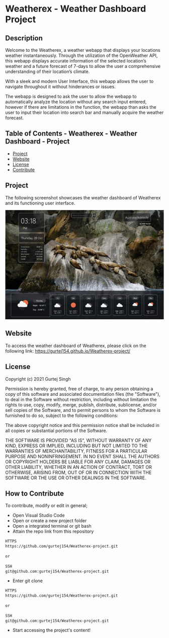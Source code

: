 # Weatherex - Weather Dashboard Project

## Description 
Welcome to the Weatherex, a weather webapp that displays your locations weather instantaneously. Through the utilization of the OpenWeather API, this webapp displays accurate information of the selected location’s weather and a future forecast of 7-days to allow the user a comprehensive understanding of their location’s climate. 

With a sleek and modern User Interface, this webapp allows the user to navigate throughout it without hinderances or issues. 

The webapp is designed to ask the user to allow the webapp to automatically analyze the location without any search input entered, however if there are limitations in the function, the webapp than asks the user to input their location into search bar and manually acquire the weather forecast. 

## Table of Contents - Weatherex - Weather Dashboard - Project

- [Project](#Project)
- [Website](#Website)
- [License](#license)
- [Contribute](#contribute)

## Project
The following screenshot showcases the weather dashboard of Weatherex and its functioning user interface. 

![Screenshot](./Weatherex-screenshot.png)

## Website

To access the weather dashboard of Weatherex, please click on the following link: 
https://gurtej154.github.io/Weatherex-project/

## License
Copyright (c) 2021 Gurtej Singh

Permission is hereby granted, free of charge, to any person obtaining a copy of this software and associated documentation files (the "Software"), to deal in the Software without restriction, including without limitation the rights to use, copy, modify, merge, publish, distribute, sublicense, and/or sell copies of the Software, and to permit persons to whom the Software is furnished to do so, subject to the following conditions:

The above copyright notice and this permission notice shall be included in all copies or substantial portions of the Software.

THE SOFTWARE IS PROVIDED "AS IS", WITHOUT WARRANTY OF ANY KIND, EXPRESS OR IMPLIED, INCLUDING BUT NOT LIMITED TO THE WARRANTIES OF MERCHANTABILITY, FITNESS FOR A PARTICULAR PURPOSE AND NONINFRINGEMENT. IN NO EVENT SHALL THE AUTHORS OR COPYRIGHT HOLDERS BE LIABLE FOR ANY CLAIM, DAMAGES OR OTHER LIABILITY, WHETHER IN AN ACTION OF CONTRACT, TORT OR OTHERWISE, ARISING FROM, OUT OF OR IN CONNECTION WITH THE SOFTWARE OR THE USE OR OTHER DEALINGS IN THE SOFTWARE.

## How to Contribute
To contribute, modify or edit in general; 
- Open Visual Studio Code
- Open or create a new project folder 
- Open a integrated terminal or git bash 
- Attain the repo link from this repository


```
HTTPS
https://github.com/gurtej154/Weatherex-project.git

or

SSH
git@github.com:gurtej154/Weatherex-project.git
```
- Enter git clone 
```
HTTPS
https://github.com/gurtej154/Weatherex-project.git

or

SSH
git@github.com:gurtej154/Weatherex-project.git
```
- Start accessing the project's content!
